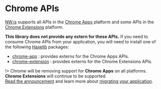 # Chrome APIs
[NW.js](https://nwjs.io) supports all APIs in the [Chrome Apps](https://developer.chrome.com/apps/api_index) platform
and some APIs in the [Chrome Extensions](https://developer.chrome.com/extensions/api_index) platform.

**This library does not provide any extern for these APIs.** If you need to consume Chrome APIs from your application,
you will need to install one of the following [Haxelib](https://lib.haxe.org) packages:

- [chrome-app](https://lib.haxe.org/p/chrome-app) : provides externs for the Chrome Apps APIs.
- [chrome-extension](https://lib.haxe.org/p/chrome-extension) : provides externs for the Chrome Extensions APIs.

!> Chrome will be removing support for **Chrome Apps** on all platforms. **Chrome Extensions** will continue to be supported.  
[Read the announcement](https://blog.chromium.org/2020/01/moving-forward-from-chrome-apps.html)
and learn more about [migrating your application](https://developers.chrome.com/apps/migration).
